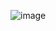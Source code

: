 ![image](https://user-images.githubusercontent.com/83164668/123302181-10b44080-d53a-11eb-8ef0-6c63607362a4.png)
